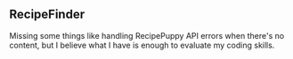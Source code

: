 ## RecipeFinder

Missing some things like handling RecipePuppy API errors when there's no content, but I believe what I have is enough to evaluate my coding skills.
